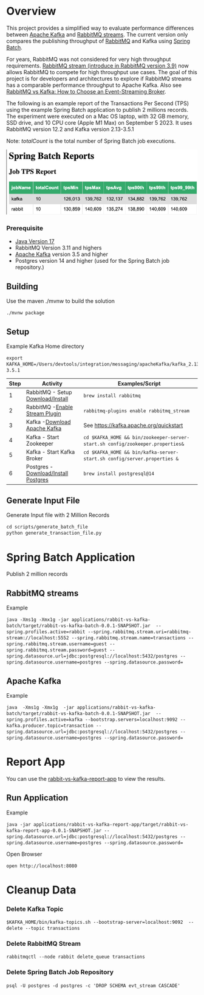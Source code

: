 # Overview

This project provides a simplified way to evaluate 
performance differences between [Apache Kafka](https://kafka.apache.org/) and [RabbitMQ streams](https://www.rabbitmq.com/streams.html).
The current version only compares the publishing throughput of 
[RabbitMQ](https://www.rabbitmq.com) and Kafka using [Spring Batch](https://spring.io/projects/spring-batch).



For years, RabbitMQ was not considered for very high throughput requirements. [RabbitMQ stream (introduce in RabbitMQ version 3.9)](https://blog.rabbitmq.com/posts/2021/07/rabbitmq-streams-overview/) now allows RabbitMQ to compete for high throughput use cases. 
The goal of this project is for developers and architectures to explore if RabbitMQ streams has a comparable performance throughput to Apache Kafka. Also see [RabbitMQ vs Kafka: How to Choose an Event-Streaming Broker](https://tanzu.vmware.com/content/blog/rabbitmq-event-streaming-broker).

The following is an example report of the Transactions Per Second (TPS) using the example Spring Batch application to publish 2 millions records. 
The experiment were executed on a Mac OS laptop,  with 32 GB memory, SSD drive, and 10 CPU core  (Apple M1 Max) on September 5 2023. 
It uses RabbitMQ version 12.2 and Kafka version 2.13-3.5.1


Note: *totalCount* is the total number of Spring Batch job executions.

![Batch Report](docs/img/example-report.png)

### Prerequisite

- [Java Version 17](https://jdk.java.net/17/)
- RabbitMQ Version 3.11 and highers
- [Apache Kafka](https://kafka.apache.org) version 3.5 and higher
- Postgres version 14 and higher (used for the Spring Batch job repository.)

## Building 

Use the maven ./mvnw to build the solution

```shell
./mvnw package
```

## Setup

Example Kafka Home directory

```shell
export KAFKA_HOME=/Users/devtools/integration/messaging/apacheKafka/kafka_2.13-3.5.1
```

| Step | Activity                                                                           | Examples/Script                                                                    |
|------|------------------------------------------------------------------------------------|------------------------------------------------------------------------------------|
| 1    | RabbitMQ - Setup [Download/Install](https://rabbitmq.com/download.html)            | ```brew install rabbitmq```                                                        |
| 2    | RabbitMQ -[Enable Stream Plugin](https://rabbitmq.com/stream.html#enabling-plugin) | ```rabbitmq-plugins enable rabbitmq_stream```                                      |
| 3    | Kafka -[Download Apache Kafka](https://kafka.apache.org/downloads)                 | See https://kafka.apache.org/quickstart                                            | 
| 4    | Kafka - Start Zookeeper                                                            | ```cd $KAFKA_HOME && bin/zookeeper-server-start.sh config/zookeeper.properties&``` |
| 5    | Kafka - Start Kafka Broker                                                         | ```cd $KAFKA_HOME && bin/kafka-server-start.sh config/server.properties &```       |
| 6    | Postgres - [Download/Install Postgres](https://www.postgresql.org/download/)       | ```brew install postgresql@14```                                                   |



## Generate Input File
Generate Input file with 2 Million Records

```shell
cd scripts/generate_batch_file
python generate_transaction_file.py
```

# Spring Batch Application 

Publish 2 million records


## RabbitMQ streams

Example

```shell
java -Xms1g -Xmx1g -jar applications/rabbit-vs-kafka-batch/target/rabbit-vs-kafka-batch-0.0.1-SNAPSHOT.jar  --spring.profiles.active=rabbit --spring.rabbitmq.stream.uri=rabbitmq-stream://localhost:5552 --spring.rabbitmq.stream.name=transactions --spring.rabbitmq.stream.username=guest --spring.rabbitmq.stream.password=guest --spring.datasource.url=jdbc:postgresql://localhost:5432/postgres --spring.datasource.username=postgres --spring.datasource.password=
```

## Apache Kafka

Example 

```shell
java  -Xms1g -Xmx1g  -jar applications/rabbit-vs-kafka-batch/target/rabbit-vs-kafka-batch-0.0.1-SNAPSHOT.jar  --spring.profiles.active=kafka --bootstrap.servers=localhost:9092 --kafka.producer.topic=transaction --spring.datasource.url=jdbc:postgresql://localhost:5432/postgres --spring.datasource.username=postgres --spring.datasource.password=
```



# Report App

You can use the [rabbit-vs-kafka-report-app](applications/rabbit-vs-kafka-report-app) to view the results.

## Run Application


Example

```shell
java -jar applications/rabbit-vs-kafka-report-app/target/rabbit-vs-kafka-report-app-0.0.1-SNAPSHOT.jar --spring.datasource.url=jdbc:postgresql://localhost:5432/postgres --spring.datasource.username=postgres --spring.datasource.password=
```


Open Browser

```shell
open http://localhost:8080
```

# Cleanup Data 

### Delete Kafka Topic

```shell
$KAFKA_HOME/bin/kafka-topics.sh --bootstrap-server=localhost:9092  --delete --topic transactions
```
### Delete RabbitMQ Stream

```shell
rabbitmqctl --node rabbit delete_queue transactions
```

### Delete Spring Batch Job Repository

```shell
psql -U postgres -d postgres -c 'DROP SCHEMA evt_stream CASCADE'
```